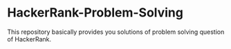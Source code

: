 # HackerRank-Problem-Solving
This repository basically provides you solutions of problem solving question of HackerRank.
